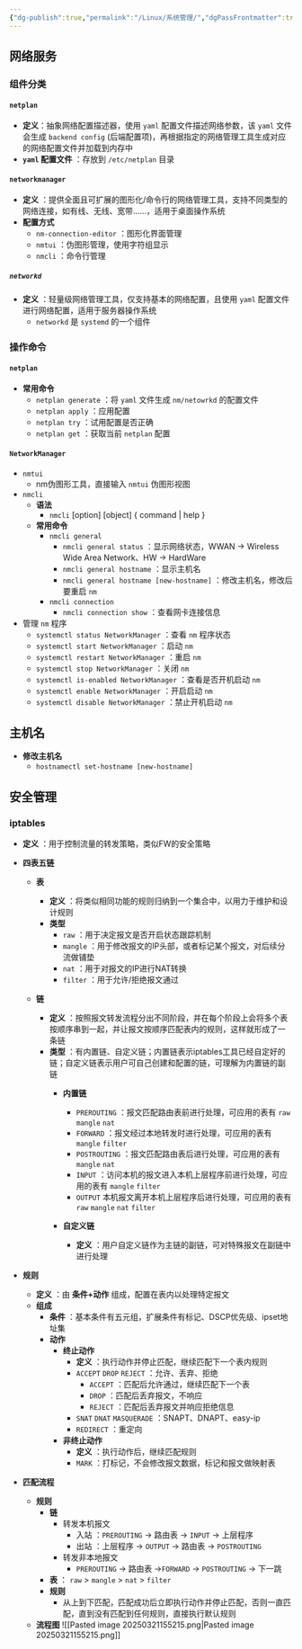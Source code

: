 ```yaml
---
{"dg-publish":true,"permalink":"/Linux/系统管理/","dgPassFrontmatter":true,"created":"2025-03-24T14:04:10.669+08:00","updated":"2025-03-24T14:05:45.513+08:00"}
---
```



## 网络服务


### 组件分类

####  `netplan`

- **定义**：抽象网络配置描述器，使用 `yaml` 配置文件描述网络参数，该 `yaml` 文件会生成 `backend config` (后端配置项)，再根据指定的网络管理工具生成对应的网络配置文件并加载到内存中
- **`yaml` 配置文件** ：存放到 `/etc/netplan` 目录

#### `networkmanager`

- **定义** ：提供全面且可扩展的图形化/命令行的网络管理工具，支持不同类型的网络连接，如有线、无线、宽带……，适用于桌面操作系统
- **配置方式** 
	- `nm-connection-editor` ：图形化界面管理
	- `nmtui` ：伪图形管理，使用字符组显示
	- `nmcli` ：命令行管理

##### `networkd`

- **定义** ：轻量级网络管理工具，仅支持基本的网络配置，且使用 `yaml` 配置文件进行网络配置，适用于服务器操作系统
	- `networkd` 是 `systemd` 的一个组件


### 操作命令

####  `netplan` 

- **常用命令** 
	-  `netplan generate` ：将 `yaml` 文件生成 `nm/netowrkd` 的配置文件
	- `netplan apply` ：应用配置
	- `netplan try` ：试用配置是否正确
	- `netplan get` ：获取当前 `netplan` 配置

#### `NetworkManager`

- `nmtui` 
	- nm伪图形工具，直接输入 `nmtui` 伪图形视图
- `nmcli` 
	- **语法**
		- `nmcli` [option]  [object]  { command | help }
	- **常用命令**
		- `nmcli general` 
			- `nmcli general status` ：显示网络状态，WWAN -> Wireless Wide Area Network、HW -> HardWare
			- `nmcli general hostname` ：显示主机名
			- `nmcli general hostname [new-hostname]` ：修改主机名，修改后要重启 `nm` 
		- `nmcli connection` 
			- `nmcli connection show` ：查看网卡连接信息
- 管理 `nm` 程序
	- `systemctl status NetworkManager` ：查看 `nm` 程序状态
	- `systemctl start NetworkManager` ：启动 `nm`
	- `systemctl restart NetworkManager` ：重启 `nm`
	- `systemctl stop NetworkManager` ：关闭 `nm`
	- `systemctl is-enabled NetworkManager` ：查看是否开机启动 `nm`
	- `systemctl enable NetworkManager` ：开启启动 `nm`
	- `systemctl disable NetworkManager` ：禁止开机启动 `nm`


## 主机名

- **修改主机名**
	- `hostnamectl set-hostname [new-hostname]` 



## 安全管理


### iptables

- **定义** ：用于控制流量的转发策略，类似FW的安全策略
- **四表五链**
	- **表**
		- **定义** ：将类似相同功能的规则归纳到一个集合中，以用力于维护和设计规则
		- **类型**
			- `raw` ：用于决定报文是否开启状态跟踪机制
			- `mangle` ：用于修改报文的IP头部，或者标记某个报文，对后续分流做铺垫
			- `nat` ：用于对报文的IP进行NAT转换
			- `filter` ：用于允许/拒绝报文通过
			  
	- **链**
		- **定义** ：按照报文转发流程分出不同阶段，并在每个阶段上会将多个表按顺序串到一起，并让报文按顺序匹配表内的规则，这样就形成了一条链
		- **类型** ：有内置链、自定义链；内置链表示iptables工具已经自定好的链；自定义链表示用户可自己创建和配置的链，可理解为内置链的副链
			- **内置链**
				- `PREROUTING` ：报文匹配路由表前进行处理，可应用的表有 `raw` `mangle` `nat`
				- `FORWARD` ：报文经过本地转发时进行处理，可应用的表有 `mangle` `filter` 
				- `POSTROUTING` ：报文匹配路由表后进行处理，可应用的表有 `mangle` `nat` 
				- `INPUT` ：访问本机的报文进入本机上层程序前进行处理，可应用的表有 `mangle` `filter` 
				- `OUTPUT` 本机报文离开本机上层程序后进行处理，可应用的表有 `raw` `mangle` `nat` `filter` 

			- **自定义链**
				- **定义** ：用户自定义链作为主链的副链，可对特殊报文在副链中进行处理
				  
- **规则**
	- **定义** ：由 **条件+动作** 组成，配置在表内以处理特定报文
	- **组成**
		- **条件** ：基本条件有五元组，扩展条件有标记、DSCP优先级、ipset地址集
		- **动作** 
			- **终止动作**
				- **定义** ：执行动作并停止匹配，继续匹配下一个表内规则
				- `ACCEPT` `DROP` `REJECT` ：允许、丢弃、拒绝
					- `ACCEPT` ：匹配后允许通过，继续匹配下一个表
					- `DROP` ：匹配后丢弃报文，不响应
					- `REJECT` ：匹配后丢弃报文并响应拒绝信息
				- `SNAT` `DNAT` `MASQUERADE` ：SNAPT、DNAPT、easy-ip
				- `REDIRECT` ：重定向
			- **非终止动作**
				- **定义** ：执行动作后，继续匹配规则
				- `MARK` ：打标记，不会修改报文数据，标记和报文做映射表

- **匹配流程**
	- **规则**
		- **链** 
			- 转发本机报文
				- 入站 ：`PREROUTING` -> 路由表 -> `INPUT` -> 上层程序
				- 出站 ：上层程序 -> `OUTPUT` -> 路由表 -> `POSTROUTING` 
			- 转发非本地报文
				- `PREROUTING` -> 路由表 ->`FORWARD` -> `POSTROUTING` -> 下一跳
		- **表** ： `raw` > `mangle` > `nat` > `filter`
		- **规则** 
			- 从上到下匹配，匹配成功后立即执行动作并停止匹配，否则一直匹配，直到没有匹配到任何规则，直接执行默认规则
	- **流程图**
![[Pasted image 20250321155215.png\|Pasted image 20250321155215.png]]




